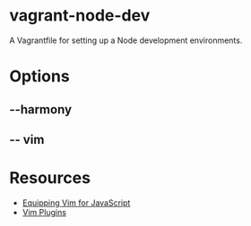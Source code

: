# vagrant-node-dev

A Vagrantfile for setting up a Node development environments.

# Options

## --harmony

## -- vim

# Resources

* [Equipping Vim for JavaScript](http://oli.me.uk/2013/06/29/equipping-vim-for-javascript/)
* [Vim Plugins](https://github.com/joyent/node/wiki/Vim-Plugins)
